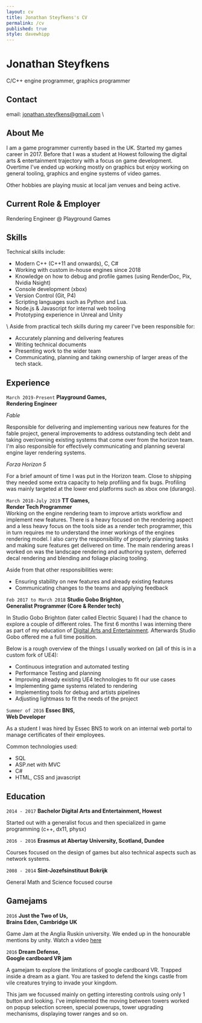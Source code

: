 ```yaml
---
layout: cv
title: Jonathan Steyfkens's CV
permalink: /cv
published: true
style: davewhipp
---
```

# Jonathan Steyfkens
C/C++ engine programmer, graphics programmer

## Contact
email: <jonathan.steyfkens@gmail.com> \\
<!-- twitter: [@Jonathansty](https://twitter.com/Jonathansty) -->

## About Me
I am a game programmer currently based in the UK. Started my games career in 2017. Before that I was a student at Howest following the digital arts & entertainment trajectory with a focus on game development. 
Overtime I've ended up working mostly on graphics but enjoy working on general tooling, graphics and engine systems of video games.

Other hobbies are playing music at local jam venues and being active.

## Current Role & Employer
Rendering Engineer @ Playground Games

## Skills
Technical skills include:
* Modern C++ (C++11 and onwards), C, C#
* Working with custom in-house engines since 2018
* Knowledge on how to debug and profile games (using RenderDoc, Pix, Nvidia Nsight)
* Console development (xbox)
* Version Control (Git, P4)
* Scripting languages such as Python and Lua.
* Node.js & Javascript for internal web tooling
* Prototyping experience in Unreal and Unity

\\
Aside from practical tech skills during my career I've been responsible for:
* Accurately planning and delivering features
* Writing technical documents 
* Presenting work to the wider team
* Communicating, planning and taking ownership of larger areas of the tech stack.


## Experience
`March 2019-Present`
__Playground Games,__   
__Rendering Engineer__  

*Fable*

Responsible for delivering and implementing various new features for the fable project, general improvements to address outstanding tech debt and taking over/owning existing systems that come over from the horizon team. 
I'm also responsible for effectively communicating and planning several engine layer rendering systems. 

*Forza Horizon 5*

For a brief amount of time I was put in the Horizon team. Close to shipping they needed some extra capacity to help profiling and fix bugs. Profiling was mainly targeted at the lower end platforms such as xbox one (durango).



`March 2018-July 2019`
__TT Games,__   
__Render Tech Programmer__  
Working on the engine rendering team to improve artists workflow and implement new features. There is a heavy focused on the rendering aspect and a less heavy focus on the tools side as a render tech programmer, this in turn requires me to understand the inner workings of the engines rendering model. I also carry the responsibility of properly planning tasks and making sure features get delivered on time. The main rendering areas I worked on was the landscape rendering and authoring system, deferred decal rendering and blending and foliage placing tooling.

Aside from that other responsibilities were:
   * Ensuring stability on new features and already existing features
   * Communicating changes to the teams and applying feedback

`Feb 2017 to March 2018`
__Studio Gobo Brighton,__  
__Generalist Programmer (Core & Render tech)__  

In Studio Gobo Brighton (later called Electric Square) I had the chance to explore a couple of different roles. 
The first 6 months I was interning there as part of my education of [Digital Arts and Entertainment][DAE]. 
Afterwards Studio Gobo offered me a full time position.

Below is a rough overview of the things I usually worked on (all of this is in a custom fork of UE4):
- Continuous integration and automated testing
- Performance Testing and planning
- Improving already existing UE4 technologies to fit our use cases
- Implementing game systems related to rendering
- Implementing tools for debug and artists pipelines 
- Adjusting lightmass to fit the needs of the project

`Summer of 2016`
__Essec BNS,__  
__Web Developer__  

As a student I was hired by Essec BNS to work on an internal web portal to manage certificates of their employees. 

Common technologies used:
* SQL
* ASP.net with MVC
* C#
* HTML, CSS and javascript

## Education 
`2014 - 2017`
__Bachelor Digital Arts and Entertainment, Howest__  

Started out with a generalist focus and then specialized in game programming (c++, dx11, physx)

`2016 - 2016` 
__Erasmus at Abertay University, Scotland, Dundee__   

Courses focused on the design of games but also technical aspects such as network systems. 

`2008 - 2014`
__Sint-Jozefsinstituut Bokrijk__  

General Math and Science focused course 

## Gamejams
`2016`
__Just the Two of Us,__  
__Brains Eden, Cambridge UK__  

Game Jam at the Anglia Ruskin university. We ended up in the honourable mentions by unity. Watch a video [here](https://player.vimeo.com/video/172655280)

`2016`
__Dream Defense,__  
__Google cardboard VR jam__

A gamejam to explore the limitations of google cardboard VR. Trapped inside a dream as a giant. You are tasked to defend the kings castle from vile creatures trying to invade your kingdom.

This jam we focussed mainly on getting interesting controls using only 1 button and looking. I've implemented the moving between towers worked on popup selection screen, special powerups, tower upgrading mechanisms, displaying tower ranges and so on. 

[DAE]: [http://www.digitalartsandentertainment.be/]
